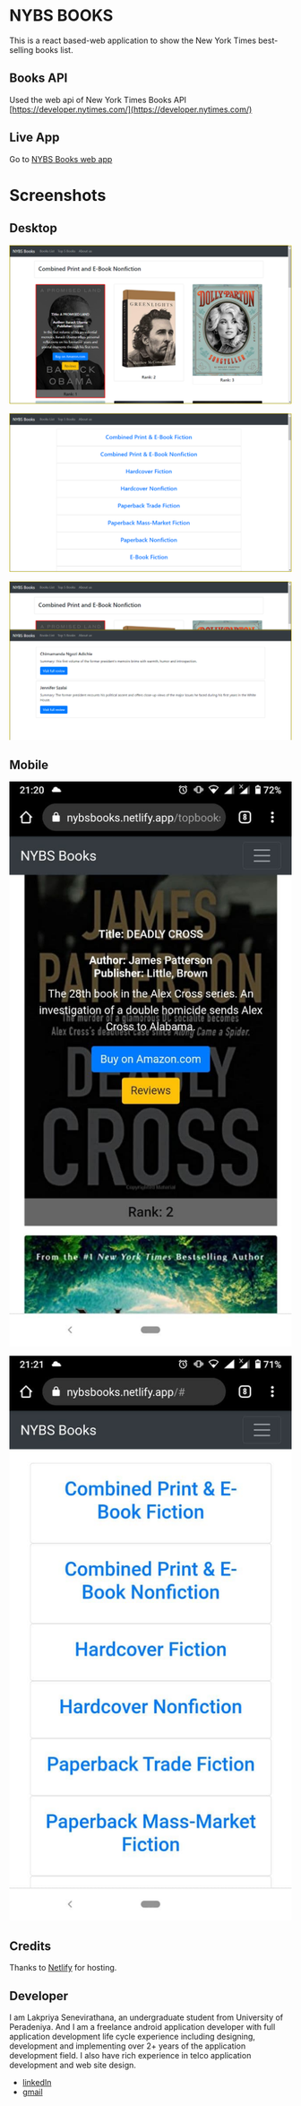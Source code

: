 # NYBS BOOKS

This is a react based-web application to show the New York Times best-selling books list.

## Books API

Used the web api of New York Times Books API [https://developer.nytimes.com/](https://developer.nytimes.com/)

## Live App

Go to [NYBS Books web app](https://nybsbooks.netlify.app)

# Screenshots

## Desktop

![Desktop view](https://github.com/lakpriya1s/NYBSBooks/blob/master/screenshots/image-d-books.png?raw=true)

![Desktop view](https://github.com/lakpriya1s/NYBSBooks/blob/master/screenshots/image-d.png?raw=true)

![Desktop view](https://github.com/lakpriya1s/NYBSBooks/blob/master/screenshots/image-d-revs.png?raw=true)

## Mobile

![Mobile view](https://github.com/lakpriya1s/NYBSBooks/blob/master/screenshots/mobile1.jpg?raw=true)

![Mobile view](https://github.com/lakpriya1s/NYBSBooks/blob/master/screenshots/mobile2.jpg?raw=true)

## Credits

Thanks to [Netlify](https://www.netlify.com/) for hosting.

## Developer

I am Lakpriya Senevirathana, an undergraduate student from University of Peradeniya. And I am a freelance android application developer with full application development life cycle experience including designing, development and implementing over 2+ years of the application development field. I also have rich experience in telco application development and web site design.

- [linkedIn](https://www.linkedin.com/in/lakpriyasenevirathna/)
- [gmail](lakpriya1@yahoo.com)
